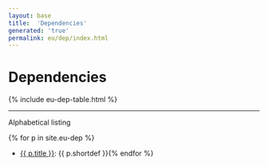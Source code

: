 ```yaml
---
layout: base
title:  'Dependencies'
generated: 'true'
permalink: eu/dep/index.html
---
```


# Dependencies

{% include eu-dep-table.html %}

----------

Alphabetical listing

{% for p in site.eu-dep %}
* [{{ p.title }}](): {{ p.shortdef }}{% endfor %}
